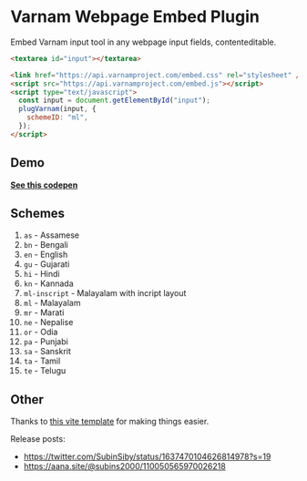 # Varnam Webpage Embed Plugin

Embed Varnam input tool in any webpage input fields, contenteditable.

```html
<textarea id="input"></textarea>

<link href="https://api.varnamproject.com/embed.css" rel="stylesheet" />
<script src="https://api.varnamproject.com/embed.js"></script>
<script type="text/javascript">
  const input = document.getElementById("input");
  plugVarnam(input, {
    schemeID: "ml",
  });
</script>
```

## Demo

[**See this codepen**](https://codepen.io/subins2000/pen/bGxxBeX)

## Schemes
1. `as` - Assamese
2. `bn` - Bengali
3. `en` - English
4. `gu` - Gujarati
5. `hi` - Hindi
6. `kn` - Kannada
7. `ml-inscript` - Malayalam with incript layout 
8. `ml` -  Malayalam
9. `mr` - Marati
10. `ne` - Nepalise
11. `or` - Odia
12. `pa` - Punjabi
13. `sa` - Sanskrit
14. `ta` - Tamil
15. `te` - Telugu

## Other

Thanks to [this vite template](https://github.com/AndrewBastin/vue3-embedded-library-template) for making things easier.

Release posts:

- https://twitter.com/SubinSiby/status/1637470104626814978?s=19
- https://aana.site/@subins2000/110050565970026218
